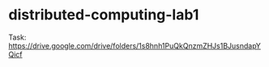 # distributed-computing-lab1
Task:
https://drive.google.com/drive/folders/1s8hnh1PuQkQnzmZHJs1BJusndapYQicf

